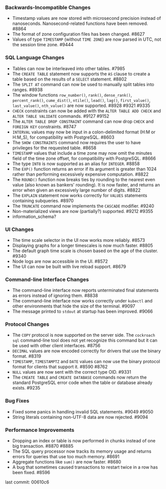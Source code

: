 ### Backwards-Incompatible Changes

- Timestamp values are now stored with microsecond precision instead of nanoseconds. Nanosecond-related functions have been removed. #8864
- The format of zone configuration files has been changed. #8627
- Values of type `TIMESTAMP` (without `TIME ZONE`) are now parsed in UTC, not the session time zone. #9444

### SQL Language Changes

- Tables can now be interleaved into other tables. #7985
- The `CREATE TABLE` statement now supports the `AS` clause to create a table based on the results of a `SELECT` statement. #8802
- The `SPLIT AT` command can now be used to manually split tables into ranges. #8938
- The window functions `row_number()`, `rank()`, `dense_rank()`, `percent_rank()`, `cume_dist()`, `ntile()`, `lead()`, `lag()`, `first_value()`, `last_value()`, `nth_value()` are now supported. #8928 #9321 #9335
- `CHECK` constraints can now be added with the `ALTER TABLE ADD CHECK` and `ALTER TABLE VALIDATE` commands. #9127 #9152
- The `ALTER TABLE DROP CONSTRAINT` command can now drop `CHECK` and `FOREIGN KEY` constraints. #8747
- `INTERVAL` values may now be input in a colon-delimited format (H:M or H:M_S), for compatibility with PostgreSQL. #8603
- The `SHOW CONSTRAINTS` command now requires the user to have privileges for the requested table. #8658
- `TIMESTAMP` values that include a time zone may now omit the minutes field of the time zone offset, for compatibility with PostgreSQL. #8666
- The type `INT8` is now supported as an alias for `INTEGER`. #8858
- The `EXP()` function returns an error if its argument is greater than 1024 rather than performing excessively expensive computation. #8822
- The `ROUND()` function now breaks ties by rounding to the nearest even value (also known as bankers' rounding). It is now faster, and returns an error when given an excessively large number of digits. #8822
- The `EXPLAIN` statement now works correctly for `VALUES` statements containing subqueries. #8970
- The `TRUNCATE` command now implements the `CASCADE` modifier. #9240
- Non-materialized views are now (partially?) supported. #9212 #9355
- information_schema?

### UI Changes

- The time scale selector in the UI now works more reliably. #8573
- Displaying graphs for a longer timescales is now much faster. #8805
- The default graph time scale is chosen based on the age of the cluster. #9340
- Node logs are now accessible in the UI. #8572
- The UI can now be built with live reload support. #8679

### Command-line Interface Changes

- The command-line interface now reports unterminated final statements as errors instead of ignoring them. #8838
- The command-line interface now works correctly under `kubectl` and other environments that hide the size of the terminal. #9097
- The message printed to `stdout` at startup has been improved. #9066

### Protocol Changes

- The `COPY` protocol is now supported on the server side. The `cockroach sql` command-line tool does not yet recognize this command but it can be used with other client interfaces. #8756
- `DECIMAL` values are now encoded correctly for drivers that use the binary format. #8319
- `TIMESTAMP`, `TIMESTAMPTZ` and `DATE` values can now use the binary protocol format for clients that support it. #8590 #8762
- `NULL` values are now sent with the correct type OID. #9331
- The `CREATE TABLE` and `CREATE DATABASE` commands now return the standard PostgreSQL error code when the table or database already exists. #9235

### Bug Fixes

- Fixed some panics in handling invalid SQL statements. #9049 #9050
- String literals containing non-UTF-8 data are now rejected. #9094

### Performance Improvements

- Dropping an index or table is now performed in chunks instead of one big transaction. #8870 #8885
- The SQL query processor now tracks its memory usage and returns errors for queries that use too much memory. #8691
- Aggregate functions like `sum()` are now faster. #8680
- A bug that sometimes caused transactions to restart twice in a row has been fixed. #8596


last commit: 00610c6
